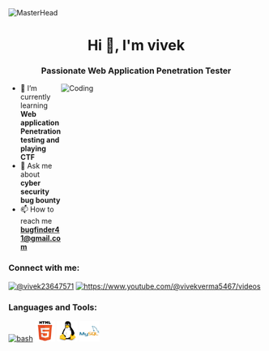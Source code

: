 <img src="https://media0.giphy.com/media/I0e4u216Qhww8eRTVq/giphy.gif?cid=ecf05e4766f84d0kuepg8xfyb712m8ojf8idexoi34se5gzi&ep=v1_gifs_search&rid=giphy.gif&ct=g" alt="MasterHead" width="1000" height="300">
<h1 align="center">Hi 👋, I'm vivek</h1>
<h3 align="center">Passionate Web Application Penetration Tester</h3>

  <img align="right" alt="Coding" width="400" src="https://media2.giphy.com/media/v1.Y2lkPTc5MGI3NjExYmhlZ2ZhazFnMTAwNHg0d2Zzb3BpZ3Y0Nm5yMjd2andudnU1d2JqciZlcD12MV9pbnRlcm5hbF9naWZfYnlfaWQmY3Q9Zw/xTiTnx37nc3vjsdeLK/giphy.gif" alt="Cool Hacker GIF" width="300" height="300" />


- 🌱 I’m currently learning **Web application Penetration testing and playing CTF**
- 💬 Ask me about **cyber security bug bounty**
- 📫 How to reach me **bugfinder41@gmail.com**

<h3 align="left">Connect with me:</h3>
<p align="left">
  <a href="https://twitter.com/@vivek23647571" target="blank"><img align="center" src="https://raw.githubusercontent.com/rahuldkjain/github-profile-readme-generator/master/src/images/icons/Social/twitter.svg" alt="@vivek23647571" height="30" width="40" /></a>
  <a href="https://www.youtube.com/c/https://www.youtube.com/@vivekverma5467/videos" target="blank"><img align="center" src="https://raw.githubusercontent.com/rahuldkjain/github-profile-readme-generator/master/src/images/icons/Social/youtube.svg" alt="https://www.youtube.com/@vivekverma5467/videos" height="30" width="40" /></a>
</p>

<h3 align="left">Languages and Tools:</h3>
<p align="left">
  <a href="https://www.gnu.org/software/bash/" target="_blank" rel="noreferrer"><img src="https://www.vectorlogo.zone/logos/gnu_bash/gnu_bash-icon.svg" alt="bash" width="40" height="40"/></a>
  <a href="https://www.w3.org/html/" target="_blank" rel="noreferrer"><img src="https://raw.githubusercontent.com/devicons/devicon/master/icons/html5/html5-original-wordmark.svg" alt="html5" width="40" height="40"/></a>
  <a href="https://www.linux.org/" target="_blank" rel="noreferrer"><img src="https://raw.githubusercontent.com/devicons/devicon/master/icons/linux/linux-original.svg" alt="linux" width="40" height="40"/></a>
  <a href="https://www.mysql.com/" target="_blank" rel="noreferrer"><img src="https://raw.githubusercontent.com/devicons/devicon/master/icons/mysql/mysql-original-wordmark.svg" alt="mysql" width="40" height="40"/></a>
</p>

